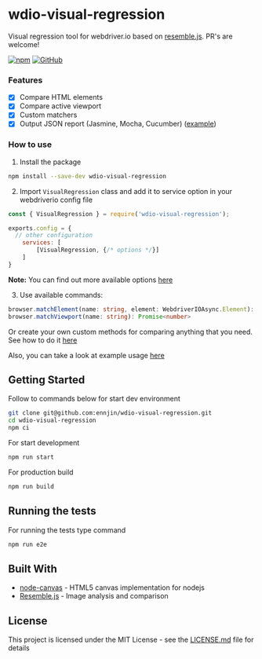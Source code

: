 # wdio-visual-regression
Visual regression tool for webdriver.io based on [resemble.js](https://github.com/rsmbl/Resemble.js). PR's are welcome!

[![npm](https://img.shields.io/npm/v/wdio-visual-regression)](https://www.npmjs.com/package/wdio-visual-regression)
[![GitHub](https://img.shields.io/github/license/ennjin/wdio-visual-regression)](https://github.com/ennjin/wdio-visual-regression/blob/master/LICENSE)


### Features
- [x] Compare HTML elements
- [x] Compare active viewport
- [x] Custom matchers
- [x] Output JSON report (Jasmine, Mocha, Cucumber) ([example](docs/REPORT_EXAMPLE.md))

### How to use
1. Install the package
```bash
npm install --save-dev wdio-visual-regression
```
2. Import `VisualRegression` class and add it to service option in your webdriverio config file
```js
const { VisualRegression } = require('wdio-visual-regression');

exports.config = {
  // other configuration
    services: [
        [VisualRegression, {/* options */}]
    ]
}
```
**Note:** You can find out more available options [here](docs/OPTIONS.md)

3. Use available commands:
```ts
browser.matchElement(name: string, element: WebdriverIOAsync.Element): Promise<number>
browser.matchViewport(name: string): Promise<number>
```

Or create your own custom methods for comparing anything that you need. See how to do it [here](docs/CUSTOM_MATCHERS.md)

Also, you can take a look at example usage [here](e2e/main.e2e-spec.ts)

## Getting Started
Follow to commands below for start dev environment

```bash
git clone git@github.com:ennjin/wdio-visual-regression.git
cd wdio-visual-regression
npm ci
```
For start development
```bash
npm run start
```
For production build
```bash
npm run build
```

## Running the tests
For running the tests type command
```bash
npm run e2e
```

## Built With
* [node-canvas](https://github.com/Automattic/node-canvas) - HTML5 canvas implementation for nodejs
* [Resemble.js](https://github.com/rsmbl/Resemble.js) - Image analysis and comparison

## License
This project is licensed under the MIT License - see the [LICENSE.md](LICENSE) file for details
